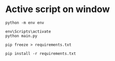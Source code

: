# Active script on window 

```shell
python -m env env 
```

```shell
env\Scripts\activate
python main.py
```

```shell
pip freeze > requirements.txt
````


```shell
pip install -r requirements.txt
```

